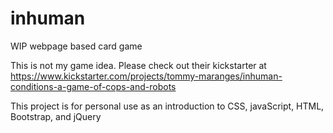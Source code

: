 # inhuman
WIP webpage based card game

This is not my game idea. Please check out their kickstarter at https://www.kickstarter.com/projects/tommy-maranges/inhuman-conditions-a-game-of-cops-and-robots

This project is for personal use as an introduction to CSS, javaScript, HTML, Bootstrap, and jQuery

